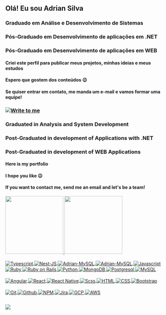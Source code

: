 ## Olá! Eu sou Adrian Silva
### Graduado em Análise e Desenvolvimento de Sistemas
### Pós-Graduado em Desenvolvimento de aplicações em .NET
### Pós-Graduado em Desenvolvimento de aplicações em WEB
#### Criei este perfil para publicar meus projetos, minhas ideias e meus estudos
#### Espero que gostem dos conteúdos 😉
####  Se quiser entrar em contato, me manda um e-mail e vamos formar uma equipe!
### <a href="mailto:adrian.siilvanascimento@gmail.com" target="_blank"><img align="center" src="https://img.shields.io/badge/Gmail-D14836?style=for-the-badge&logo=gmail&logoColor=white" alt="Write to me"></a>

### Graduated in Analysis and System Development
### Post-Graduated in development of Applications with .NET
### Post-Graduated in development of WEB Applications
#### Here is my portfolio
#### I hope you like 😉
#### If you want to contact me, send me an email and let's be a team!

<div>
  <a href="https://github.com/AdrianSilvadoNascimento">
  <img height="180em" src="https://github-readme-stats.vercel.app/api?username=AdrianSilvadoNascimento&show_icons=true&theme=onedark&include_all_commits=true&count_private=true"/>
  <img height="180em" src="https://github-readme-stats.vercel.app/api/top-langs/?username=AdrianSilvadoNascimento&layout=compact&langs_count=7&theme=onedark"/>
</div>
    
<div style="display: inline_block"><br>
  <img align="center" alt="Typescript" src="https://img.shields.io/badge/TypeScript-007ACC?style=for-the-badge&logo=typescript&logoColor=white">
  <img align="center" alt="Nest-JS" src="https://img.shields.io/badge/Nest-js?style=for-the-badge&logo=nestjs&logoColor=black">
  <img align="center" alt="Adrian-MySQL" src="https://img.shields.io/badge/Node.js-339933?style=for-the-badge&logo=nodedotjs&logoColor=white">
  <img align="center" alt="Adrian-MySQL" src="https://img.shields.io/badge/Express.js-000000?style=for-the-badge&logo=express&logoColor=white">
  <img align="center" alt="Javascript" src="https://img.shields.io/badge/JavaScript-F7DF1E?style=for-the-badge&logo=javascript&logoColor=black">
  <img align="center" alt="Ruby" src="https://img.shields.io/badge/ruby-on?style=for-the-badge&logo=ruby&label=Ruby&color=red">
  <img align="center" alt="Ruby on Rails" src="https://img.shields.io/badge/ruby-on?style=for-the-badge&logo=ruby-on-rails&label=Ruby&color=red">
  <img align="center" alt="Python" src="https://img.shields.io/badge/Python-3776AB?style=for-the-badge&logo=python&logoColor=white">
  <img align="center" alt="MongoDB" src="https://img.shields.io/badge/MongoDB-white?style=for-the-badge&logo=mongodb&logoColor=4EA94B">
  <img align="center" alt="Postgresql" src="https://img.shields.io/badge/postgresql-postgresql?style=for-the-badge&logo=postgresql&logoColor=black&labelColor=green&color=green">
  <img align="center" alt="MySQL" src="https://img.shields.io/badge/mysql-mysql?style=for-the-badge&logo=mysql&label=MySQL&labelColor=black&color=blue">
</div>
<div style="display: inline_block"><br>
  <img align="center" alt="Angular" src="https://img.shields.io/badge/Angular-DD0031?style=for-the-badge&logo=angular&logoColor=white">
  <img align="center" alt="React" src="https://img.shields.io/badge/react-native?style=for-the-badge&logo=react&labelColor=black&color=blue">
  <img align="center" alt="React Native" src="https://img.shields.io/badge/react-react?style=for-the-badge&logo=react&label=React%20Native&labelColor=black&color=blue">
  <img align="center" alt="Scss" src="https://img.shields.io/badge/Sass-CC6699?style=for-the-badge&logo=sass&logoColor=white">
  <img align="center" alt="HTML" src="https://img.shields.io/badge/HTML5-E34F26?style=for-the-badge&logo=html5&logoColor=white">
  <img align="center" alt="CSS" src="https://img.shields.io/badge/CSS3-1572B6?style=for-the-badge&logo=css3&logoColor=white">
  <img align="center" alt="Bootstrap" src="https://img.shields.io/badge/Bootstrap-563D7C?style=for-the-badge&logo=bootstrap&logoColor=white">
</div>
<div style="display: inline_block;"><br>
  <img align="center" alt="Git" src="https://img.shields.io/badge/Git-F05032?style=for-the-badge&logo=git&logoColor=white">
  <img align="center" alt="Github" src="https://img.shields.io/badge/GitHub-100000?style=for-the-badge&logo=github&logoColor=white">
  <img align="center" alt="NPM" src="https://img.shields.io/badge/npm-CB3837?style=for-the-badge&logo=npm&logoColor=white">
  <img align="center" alt="Jira" src="https://img.shields.io/badge/Jira-0052CC?style=for-the-badge&logo=Jira&logoColor=white">
  <img align="center" alt="GCP" src="https://img.shields.io/badge/Google_Cloud-4285F4?style=for-the-badge&logo=google-cloud&logoColor=white">
  <img align="center" alt="AWS" src="https://img.shields.io/badge/amazon-web%20services?style=for-the-badge&logo=amazon&label=AWS&color=yellow">
</div>
  
  ##
  
  <div>
    <a href="https://www.linkedin.com/in/adrian-silva-6b4520200/"><img src="https://img.shields.io/badge/-LinkedIn-%230077B5?style=for-the-badge&logo=linkedin&logoColor=white"></a>
  </div>
